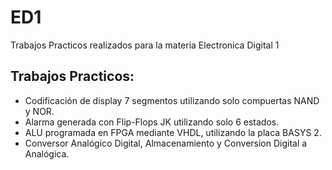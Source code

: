 # ED1

Trabajos Practicos realizados para la materia Electronica Digital 1

## Trabajos Practicos:
- Codificación de display 7 segmentos utilizando solo compuertas NAND y NOR.
- Alarma generada con Flip-Flops JK utilizando solo 6 estados.
- ALU programada en FPGA mediante VHDL, utilizando la placa BASYS 2.
- Conversor Analógico Digital, Almacenamiento y Conversion Digital a Analógica.
